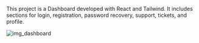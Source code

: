 This project is a Dashboard developed with React and Tailwind. It includes sections for login, registration, password recovery, support, tickets, and profile.

![img_dashboard](https://github.com/diegoworks92/Dashboard-template/assets/155651264/39b198bd-5bad-4cbf-b218-f2c6625dd2cb)
